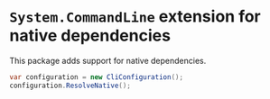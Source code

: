 # `System.CommandLine` extension for native dependencies

This package adds support for native dependencies.

```csharp
var configuration = new CliConfiguration();
configuration.ResolveNative();
```